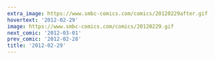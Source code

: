 ```yaml
---
extra_image: https://www.smbc-comics.com/comics/20120229after.gif
hovertext: '2012-02-29'
image: https://www.smbc-comics.com/comics/20120229.gif
next_comic: '2012-03-01'
prev_comic: '2012-02-28'
title: '2012-02-29'
---
```


